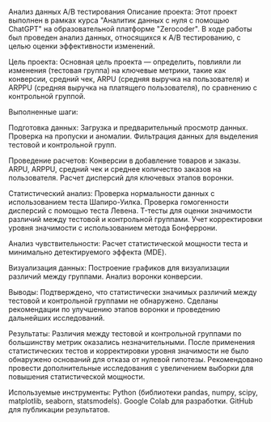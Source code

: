 Анализ данных A/B тестирования
Описание проекта:
Этот проект выполнен в рамках курса "Аналитик данных с нуля с помощью ChatGPT" на образовательной платформе "Zerocoder". В ходе работы был проведен анализ данных, относящихся к A/B тестированию, с целью оценки эффективности изменений.

Цель проекта:
Основная цель проекта — определить, повлияли ли изменения (тестовая группа) на ключевые метрики, такие как конверсии, средний чек, ARPU (средняя выручка на пользователя) и ARPPU (средняя выручка на платящего пользователя), по сравнению с контрольной группой.

Выполненные шаги:

Подготовка данных:
Загрузка и предварительный просмотр данных.
Проверка на пропуски и аномалии.
Фильтрация данных для выделения тестовой и контрольной групп.

Проведение расчетов:
Конверсии в добавление товаров и заказы.
ARPU, ARPPU, средний чек и среднее количество заказов на пользователя.
Расчет дисперсий для ключевых этапов воронки.

Статистический анализ:
Проверка нормальности данных с использованием теста Шапиро-Уилка.
Проверка гомогенности дисперсий с помощью теста Левена.
T-тесты для оценки значимости различий между тестовой и контрольной группами.
Учет корректировки уровня значимости с использованием метода Бонферрони.

Анализ чувствительности:
Расчет статистической мощности теста и минимально детектируемого эффекта (MDE).

Визуализация данных:
Построение графиков для визуализации различий между группами.
Анализ воронки конверсии.

Выводы:
Подтверждено, что статистически значимых различий между тестовой и контрольной группами не обнаружено.
Сделаны рекомендации по улучшению этапов воронки и проведению дальнейших исследований.

Результаты:
Различия между тестовой и контрольной группами по большинству метрик оказались незначительными.
После применения статистических тестов и корректировки уровня значимости не было обнаружено оснований для отказа от нулевой гипотезы.
Рекомендовано провести дополнительные исследования с увеличением выборки для повышения статистической мощности.

Используемые инструменты:
Python (библиотеки pandas, numpy, scipy, matplotlib, seaborn, statsmodels).
Google Colab для разработки.
GitHub для публикации результатов.
